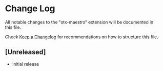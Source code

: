 # Change Log

All notable changes to the "otx-maestro" extension will be documented in this file.

Check [Keep a Changelog](http://keepachangelog.com/) for recommendations on how to structure this file.

## [Unreleased]

- Initial release